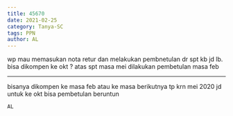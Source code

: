 ```yaml
---
title: 45670
date: 2021-02-25
category: Tanya-SC
tags: PPN
author: AL
---
```


wp mau memasukan nota retur dan melakukan pembnetulan dr spt kb jd lb. bisa dikompen ke okt ? atas spt masa mei dilakukan pembetulan masa feb

---

bisanya dikompen ke masa feb atau ke masa berikutnya tp krn mei 2020 jd untuk ke okt bisa pembetulan beruntun

`AL`
